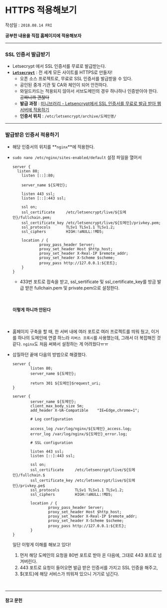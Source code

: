 # HTTPS 적용해보기

작성일 : ```2018.08.14 FRI```

**공부한 내용을 직접 홈페이지에 적용해보자**

***

### SSL 인증서 발급받기

- Letsecrypt 에서 SSL 인증서를 무료로 발급받는다.
- **[```Letsecrpyt```](https://letsencrypt.org/)** : 전 세계 모든 사이트를 HTTPS로 만들자!
  - 오픈 소스 프로젝트로, 무료로 SSL 인증서를 발급받을 수 있다.
  - 공인된 중개 기관 및 CA와 체인이 되어 안전하다.
  - 와일드카드는 적용되지 않아서 서브도메인의 경우 하나하나 인증받아야 한다. ~~공짜니까 괜찮다~~
  - **발급 과정** : [미니브러리 - Letsencrypt에서 SSL 인증서를 무료로 발급 받아 웹 서버에 적용하기](https://kr.minibrary.com/353/)
  - **인증서 위치** : ```/etc/letsencrypt/archive/도메인명/```



***

### 발급받은 인증서 적용하기

- 해당 인증서의 위치를 **```nginx```**에  적용한다.

- ```sudo nano /etc/nginx/sites-enabled/default``` 설정 파일을 열어서

  ```
  server {
  	listen 80;
      listen [::]:80;

      server_name ${도메인};
      
      listen 443 ssl;
      listen [::]:443 ssl;
      
      ssl on;
      ssl_certificate     /etc/letsencrypt/live/${도메인}/fullchain.pem;
      ssl_certificate_key /etc/letsencrypt/live/${도메인}/privkey.pem;
      ssl_protocols       TLSv1 TLSv1.1 TLSv1.2;
      ssl_ciphers         HIGH:!aNULL:!MD5;

      location / {
              proxy_pass_header Server;
              proxy_set_header Host $http_host;
              proxy_set_header X-Real-IP $remote_addr;
              proxy_set_header X-Scheme $scheme;
              proxy_pass http://127.0.0.1:${포트};
      }
  }
  ```

  - 433번 포트로 접속을 받고, ssl_sertificate 및 ssl_certificate_key를 방금 발급 받은 fullchain.pem 및 private.pem으로 설정한다.

    ​

  #### 이렇게 하니까 안된다

  ​

- 홈페이지 구축을 할 때, 한 서버 내에 여러 포트로 여러 프로젝트를 띄워 뒀고, 이거를 하나의 도메인에 연결 하느라 ```리버스 프록시```를 사용했는데, 그래서 더 복잡해진 것 같다. ```nginx```도 처음 써봐서 설정하는 게 어려웠다ㅠㅠ

- 삽질하던 끝에 다음의 방법으로 해결했다.

  ```
  server {
          listen 80;
          server_name ${도메인};

          return 301 ${도메인}$request_uri;
  }

  server {
          server_name ${도메인};
          client_max_body_size 5m;
          add_header X-UA-Compatible    "IE=Edge,chrome=1";
          
          # Log configuration

          access_log /var/log/nginx/${도메인}_access.log;
          error_log /var/log/nginx/${도메인}_error.log;

          # SSL configuration

          listen 443 ssl;
          listen [::]:443 ssl;

          ssl on;
          ssl_certificate     /etc/letsencrypt/live/${도메인}/fullchain.$
          ssl_certificate_key /etc/letsencrypt/live/${도메인}/privkey.pe$
          ssl_protocols       TLSv1 TLSv1.1 TLSv1.2;
          ssl_ciphers         HIGH:!aNULL:!MD5;

          location / {
                  proxy_pass_header Server;
                  proxy_set_header Host $http_host;
                  proxy_set_header X-Real-IP $remote_addr;
                  proxy_set_header X-Scheme $scheme;
                  proxy_pass http://127.0.0.1:${포트};
          }
  }
  ```

  일단 이렇게 이해를 해보고 있다!

  1. 먼저 해당 도메인의 요청을 80번 포트로 받아 온 다음에, 그대로 443 포트로 넘겨버린다.
  2. 443 포트로 요청이 들어오면 발급 받은 인증서를 가지고 SSL 인증을 해주고, 
  3. ${포트}에 해당 서비스가 띄워져 있으니 거기로 넘긴다.

  ​



------

#### 참고 문헌
